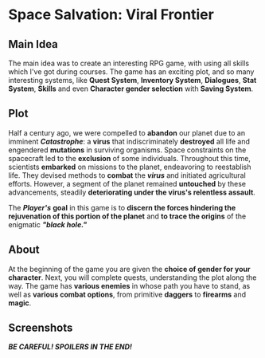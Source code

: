 # Space Salvation: Viral Frontier
## Main Idea
The main idea was to create an interesting RPG game, with using all skills which I've got during courses. The game has an exciting plot, and so many interesting systems, like **Quest System**, **Inventory System**, **Dialogues**, **Stat System**, **Skills** and even **Character gender selection** with **Saving System**.

## Plot
Half a century ago, we were compelled to **abandon** our planet due to an imminent *****Catastrophe*****: a **virus** that indiscriminately **destroyed** all life and engendered **mutations** in surviving organisms. Space constraints on the spacecraft led to the **exclusion** of some individuals. Throughout this time, scientists **embarked** on missions to the planet, endeavoring to reestablish life. They devised methods to **combat** the *****virus***** and initiated agricultural efforts. However, a segment of the planet remained **untouched** by these advancements, steadily **deteriorating under the virus's relentless assault**.

The ***Player's*** **goal** in this game is to **discern the forces hindering the rejuvenation of this portion of the planet** and **to trace the origins** of the enigmatic *****"black hole."*****

## About
At the beginning of the game you are given the **choice of gender for your character**. Next, you will complete quests, understanding the plot along the way. The game has **various enemies** in whose path you have to stand, as well as **various combat options**, from primitive **daggers** to **firearms** and **magic**.

## Screenshots
*****BE CAREFUL! SPOILERS IN THE END!*****

